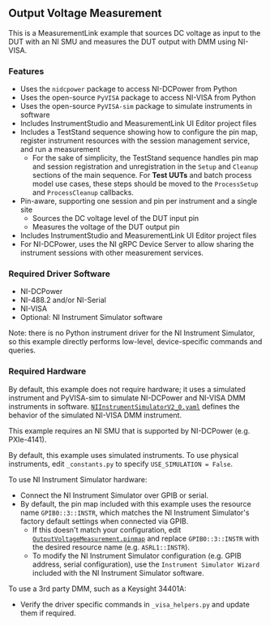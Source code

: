## Output Voltage Measurement

This is a MeasurementLink example that sources DC voltage as input to the DUT with an NI SMU and measures the DUT output with DMM using NI-VISA.

### Features

- Uses the `nidcpower` package to access NI-DCPower from Python
- Uses the open-source `PyVISA` package to access NI-VISA from Python
- Uses the open-source `PyVISA-sim` package to simulate instruments in software
- Includes InstrumentStudio and MeasurementLink UI Editor project files
- Includes a TestStand sequence showing how to configure the pin map, register
  instrument resources with the session management service, and run a measurement
  - For the sake of simplicity, the TestStand sequence handles pin map and session
    registration and unregistration in the `Setup` and `Cleanup` sections of the main 
    sequence. For **Test UUTs** and batch process model use cases, these steps should
    be moved to the `ProcessSetup` and `ProcessCleanup` callbacks.
- Pin-aware, supporting one session and pin per instrument and a single site
  - Sources the DC voltage level of the DUT input pin
  - Measures the voltage of the DUT output pin
- Includes InstrumentStudio and MeasurementLink UI Editor project files
- For NI-DCPower, uses the NI gRPC Device Server to allow sharing the instrument sessions with other measurement services.

### Required Driver Software

- NI-DCPower
- NI-488.2 and/or NI-Serial
- NI-VISA
- Optional: NI Instrument Simulator software

Note: there is no Python instrument driver for the NI Instrument Simulator, so
this example directly performs low-level, device-specific commands and queries.

### Required Hardware

By default, this example does not require hardware; it uses a simulated instrument and PyVISA-sim to simulate NI-DCPower and NI-VISA DMM instruments in software. [`NIInstrumentSimulatorV2_0.yaml`](./NIInstrumentSimulatorV2_0.yaml) defines the behavior of the simulated NI-VISA DMM instrument.

This example requires an NI SMU that is supported by NI-DCPower (e.g. PXIe-4141).

By default, this example uses simulated instruments. To use physical instruments, edit
`_constants.py` to specify `USE_SIMULATION = False`.

To use NI Instrument Simulator hardware:

- Connect the NI Instrument Simulator over GPIB or serial.
- By default, the pin map included with this example uses the resource name
  `GPIB0::3::INSTR`, which matches the NI Instrument Simulator's factory default
  settings when connected via GPIB.
  - If this doesn't match your configuration, edit
    [`OutputVoltageMeasurement.pinmap`](./OutputVoltageMeasurement.pinmap) and replace
    `GPIB0::3::INSTR` with the desired resource name (e.g. `ASRL1::INSTR`).
  - To modify the NI Instrument Simulator configuration (e.g. GPIB address,
    serial configuration), use the `Instrument Simulator Wizard` included with
    the NI Instrument Simulator software.

To use a 3rd party DMM, such as a Keysight 34401A:
  - Verify the driver specific commands in `_visa_helpers.py` and update them if required.